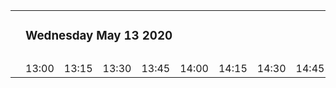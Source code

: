 <div style="overflow-x:auto;">
<table>
<colgroup><col style="width: 5em;">
<col style="width: 5em;"><col style="width: 5em;"><col style="width: 5em;"><col style="width: 5em;"><col style="width: 5em;"><col style="width: 5em;"><col style="width: 5em;"><col style="width: 5em;">
<col style="width: 5em;"><col style="width: 5em;"><col style="width: 5em;"><col style="width: 5em;"><col style="width: 5em;"><col style="width: 5em;"><col style="width: 5em;"><col style="width: 5em;">
<col style="width: 5em;"><col style="width: 5em;"><col style="width: 5em;"><col style="width: 5em;"><col style="width: 5em;"><col style="width: 5em;"><col style="width: 5em;"><col style="width: 5em;">
<col style="width: 5em;"><col style="width: 5em;"><col style="width: 5em;"><col style="width: 5em;"><col style="width: 5em;"><col style="width: 5em;"><col style="width: 5em;"><col style="width: 5em;">
<col style="width: 5em;"><col style="width: 5em;"><col style="width: 5em;"><col style="width: 5em;"><col style="width: 5em;"><col style="width: 5em;"><col style="width: 5em;"><col style="width: 5em;">
<col style="width: 5em;"><col style="width: 5em;"><col style="width: 5em;"><col style="width: 5em;"><col style="width: 5em;"><col style="width: 5em;"><col style="width: 5em;"><col style="width: 5em;">
<col style="width: 5em;"><col style="width: 5em;"><col style="width: 5em;"><col style="width: 5em;"><col style="width: 5em;"><col style="width: 5em;"><col style="width: 5em;"><col style="width: 5em;">
<col style="width: 5em;"><col style="width: 5em;"><col style="width: 5em;"><col style="width: 5em;"><col style="width: 5em;"><col style="width: 5em;"><col style="width: 5em;"><col style="width: 5em;">
<col style="width: 5em;"><col style="width: 5em;">
</colgroup>
<tr><td></td><td colspan="66"><h3>Wednesday May 13 2020</h3></td></tr>
<tr style="height: 0"><td></td>
<td></td><td></td><td></td><td></td><td></td><td></td><td></td><td></td>
<td></td><td></td><td></td><td></td><td></td><td></td><td></td><td></td>
<td></td><td></td><td></td><td></td><td></td><td></td><td></td><td></td>
<td></td><td></td><td></td><td></td><td></td><td></td><td></td><td></td>
<td></td><td></td><td></td><td></td><td></td><td></td><td></td><td></td>
<td></td><td></td><td></td><td></td><td></td><td></td><td></td><td></td>
<td></td><td></td><td></td><td></td><td></td><td></td><td></td><td></td>
<td></td><td></td><td></td><td></td><td></td><td></td><td></td><td></td>
<td></td><td></td></tr>
<tr><td></td>
<td colspan="2">13:00</td><td colspan="2">13:15</td><td colspan="2">13:30</td><td colspan="2">13:45</td>
<td colspan="2">14:00</td><td colspan="2">14:15</td><td colspan="2">14:30</td><td colspan="2">14:45</td>
<td colspan="2">15:00</td><td colspan="2">15:15</td><td colspan="2">15:30</td><td colspan="2">15:45</td>
<td colspan="2">16:00</td><td colspan="2">16:15</td><td colspan="2">16:30</td><td colspan="2">16:45</td>
<td colspan="2">17:00</td><td colspan="2">17:15</td><td colspan="2">17:30</td><td colspan="2">17:45</td>
<td colspan="2">18:00</td><td colspan="2">18:15</td><td colspan="2">18:30</td><td colspan="2">18:45</td>
<td colspan="2">19:00</td><td colspan="2">19:15</td><td colspan="2">19:30</td><td colspan="2">19:45</td>
<td colspan="2">20:00</td><td colspan="2">20:15</td><td colspan="2">20:30</td><td colspan="2">20:45</td>
<td colspan="2">21:00</td>
</tr>
</table><br>
</div>
